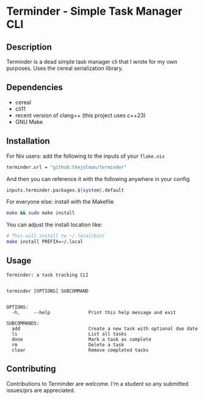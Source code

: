 # Terminder - Simple Task Manager CLI

## Description

Terminder is a dead simple task manager cli that I wrote for my own purposes. Uses the cereal serialization library.

## Dependencies

- cereal
- cli11
- recent version of clang++ (this project uses c++23)
- GNU Make

## Installation

For Nix users: add the following to the inputs of your `flake.nix`
```nix
terminder.url = "github:thejolman/terminder"
```
And then you can reference it with the following anywhere in your config
```nix
inputs.terminder.packages.${system}.default
```

For everyone else: install with the Makefile
```sh
make && sudo make install
```
You can adjust the install location like:
```sh
# This will install to ~/.local/bin/
make install PREFIX=~/.local
```

## Usage

```
Terminder: a task tracking CLI


terminder [OPTIONS] SUBCOMMAND


OPTIONS:
  -h,     --help              Print this help message and exit

SUBCOMMANDS:
  add                         Create a new task with optional due date
  ls                          List all tasks
  done                        Mark a task as complete
  rm                          Delete a task
  clear                       Remove completed tasks
```

## Contributing

Contributions to Terminder are welcome. I'm a student so any submitted issues/prs are appreciated.
